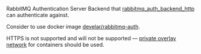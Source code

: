 RabbitMQ Authentication Server Backend that [rabbitmq_auth_backend_http](https://github.com/simonmacmullen/rabbitmq-auth-backend-http) can authenticate against.

Consider to use docker image [develar/rabbitmq-auth](https://registry.hub.docker.com/u/develar/rabbitmq-auth/).

HTTPS is not supported and will not be supported — [private overlay network](http://blog.tutum.co/2015/03/03/introducing-overlay-networking-for-containers-and-dynamic-links-in-tutum/) for containers should be used.